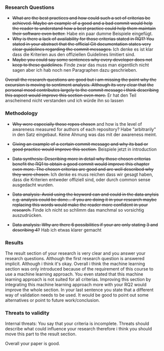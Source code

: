 ### Research Questions
- ~~What are the best practices and how could such a set of criterias be achieved. Maybe an example of a good and a bad commit would help the reader to understand how a best practice could help them maintain their software even better.~~ Habe ein paar dumme Beispiele eingefügt.
- ~~Why is there a lack of availability for those criterias stated in RQ1? You stated in your abstract that the official Git documentation states very clear guidelines regarding the commit messages.~~ Ich denke es ist klar dass die Kriterien aus den offiziellen Guidelines limitiert sind.
- ~~Maybe you could say some sentences why every developer does not keep to these guidelines.~~ Finde zwar das muss man eigentlich nicht sagen aber ich hab noch nen Paragraphen dazu geschrieben.

~~Overall the research questions are good but i am missing the point why the excursion is moving to sentiment analysis. Although its very clear that the personal mood contributes largely to the commit message i think describing this aspect would improve this section even more.~~ Er hat den Teil anscheinend nicht verstanden und ich würde ihn so lassen

### Methodology
- ~~Why were especially those repos chosen~~ and how is the level of awareness measured for authors of each repository? Habe "arbitrarily" in den Satz eingebaut. Keine Ahnung was das mit der awareness meint.

- ~~Giving an example of a certain commit message and why its bad or good practice would improve this section.~~ Beispiele jetzt in introduction

- ~~Data synthesis: Describing more in detail why those chosen criterias benefit the RQ1 to obtain a good commit would improve this chapter even more. The chosen criterias are good and are well described why they were chosen.~~ Ich denke es muss reichen dass wir gesagt haben, dass die Kriterien entweder offiziell sind, oder durch common sense ausgedacht wurden.

- ~~Data analysis: Avoid using the keyword can and could in the data anylsis e.g. analysis could be done... if you are doing it in your research maybe replacing this words would make the reader more confident in your research.~~ Finde ich nicht so schlimm das manchmal so vorsichtig auszudrücken.

- ~~Data analysis: Why are there 6 possibilities if your are only stating 3 and describing 4?~~ Hab ich etwas klarer gemacht

### Results
The result section of your research is very clear and you answer your research questions. Although the first research question is answered implicit. Although i think it's okay. Overall i think the machine learning section was only introduced because of the requirement of this course to use a machine learning approach. You even stated that this machine learning approach is not suited for all criterias. Improving this section by integrating this machine learning approach more with your RQ2 would improve the whole section. In your last sentence you state that a different way of validation needs to be used. It would be good to point out some alternatives or point to future work/conclusion.

### Threats to validity
Internal threats: You say that your criteria is incomplete. Threats should describe what could influence your research therefore i think you should move this part to the result section.


Overall your paper is good.
